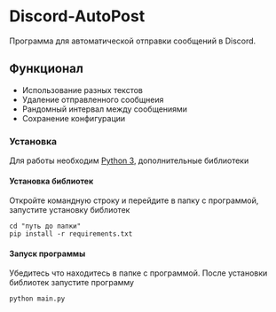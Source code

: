 # Discord-AutoPost
Программа для автоматической отправки сообщений в Discord.

## Функционал
  - Использование разных текстов
  - Удаление отправленного сообщнеия
  - Рандомный интервал между сообщениями
  - Сохранение конфигурации
  
### Установка
  Для работы необходим [Python 3](https://www.python.org/downloads/), дополнительные библиотеки
  
#### Установка библиотек
   Откройте командную строку и перейдите в папку с программой, запустите установку библиотек

    cd "путь до папки"
    pip install -r requirements.txt
    
#### Запуск программы
   Убедитесь что находитесь в папке с программой. После установки библиотек запустите программу
     
    python main.py
